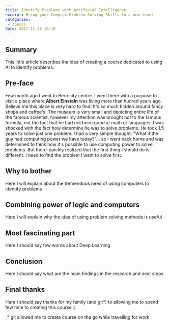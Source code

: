 ```yaml
---
title: Identify Problems with Artificial Intelligence
excerpt: Bring your Complex Problem Solving Skills to a new level
categories: 
 - topics
date: 2017-11-26 16:18
---
```


## Summary

This little article describes the idea of creating a course dedicated to using AI to identify problems.

## Pre-face

Few month ago I went to Bern city centre. I went there with a purpose to visit a place where **Albert Einstein** was living more than hudred years ago. Believe me this place is very hard to find! It's so much hidden around fancy shops and caffee's. The museum is very small and depicting entire life of the famous scientist, however my attention was brought not to the famous formula, not the fact that he had not been good at math or languages. I was shocked with the fact how determine he was to solve problems. He took 1.5 years to solve just one problem. I had a very simple thought: "What if the guy had computing power we have today?"... so I went back home and was determined to think how it's possible to use computing power to solve problems. But then I quickly realized that the first thing I should do is different. I need to find the problem I want to solve first. 

## Why to bother

Here I will explain about the tremendous need of using computers to identify problems

## Combining power of logic and computers

Here I will explain why the idea of using problem solving methods is useful

## Most fascinating part

Here I should say few words about Deep Learning

## Conclusion

Here I should say what are the main findings in the research and next steps

## Final thanks

Here I should say thanks for my family (and git*) to allowing me to spend few time to creating this course :)

_* git allowed me to create course on the go while travelling for work
